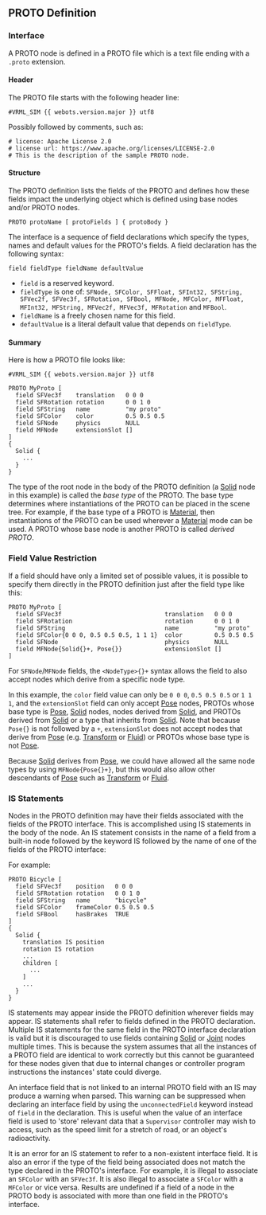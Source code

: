 ## PROTO Definition

### Interface

A PROTO node is defined in a PROTO file which is a text file ending with a `.proto` extension.

#### Header

The PROTO file starts with the following header line:

```
#VRML_SIM {{ webots.version.major }} utf8
```

Possibly followed by comments, such as:

```
# license: Apache License 2.0
# license url: https://www.apache.org/licenses/LICENSE-2.0
# This is the description of the sample PROTO node.
```

#### Structure

The PROTO definition lists the fields of the PROTO and defines how these fields impact the underlying object which is defined using base nodes and/or PROTO nodes.

```
PROTO protoName [ protoFields ] { protoBody }
```

The interface is a sequence of field declarations which specify the types, names and default values for the PROTO's fields.
A field declaration has the following syntax:

```
field fieldType fieldName defaultValue
```

- `field` is a reserved keyword.
- `fieldType` is one of: `SFNode, SFColor, SFFloat, SFInt32, SFString, SFVec2f, SFVec3f, SFRotation, SFBool, MFNode, MFColor, MFFloat, MFInt32, MFString, MFVec2f, MFVec3f, MFRotation` and `MFBool`.
- `fieldName` is a freely chosen name for this field.
- `defaultValue` is a literal default value that depends on `fieldType`.

#### Summary

Here is how a PROTO file looks like:

```
#VRML_SIM {{ webots.version.major }} utf8

PROTO MyProto [
  field SFVec3f    translation   0 0 0
  field SFRotation rotation      0 0 1 0
  field SFString   name          "my proto"
  field SFColor    color         0.5 0.5 0.5
  field SFNode     physics       NULL
  field MFNode     extensionSlot []
]
{
  Solid {
    ...
  }
}
```

The type of the root node in the body of the PROTO definition (a [Solid](solid.md) node in this example) is called the *base type* of the PROTO.
The base type determines where instantiations of the PROTO can be placed in the scene tree.
For example, if the base type of a PROTO is [Material](material.md), then instantiations of the PROTO can be used wherever a [Material](material.md) mode can be used.
A PROTO whose base node is another PROTO is called *derived PROTO*.

### Field Value Restriction

If a field should have only a limited set of possible values, it is possible to specify them directly in the PROTO definition just after the field type like this:
```
PROTO MyProto [
  field SFVec3f                             translation   0 0 0
  field SFRotation                          rotation      0 0 1 0
  field SFString                            name          "my proto"
  field SFColor{0 0 0, 0.5 0.5 0.5, 1 1 1}  color         0.5 0.5 0.5
  field SFNode                              physics       NULL
  field MFNode{Solid{}+, Pose{}}            extensionSlot []
]
```

For `SFNode`/`MFNode` fields, the `<NodeType>{}+` syntax allows the field to also accept nodes which derive from a specific node type.

In this example, the `color` field value can only be `0 0 0`, `0.5 0.5 0.5` or `1 1 1`, and the `extensionSlot` field can only accept [Pose](pose.md) nodes, PROTOs whose base type is [Pose](pose.md), [Solid](solid.md) nodes, nodes derived from [Solid](solid.md), and PROTOs derived from [Solid](solid.md) or a type that inherits from [Solid](../reference/solid.md). Note that because  `Pose{}` is not followed by a `+`, `extensionSlot` does not accept nodes that derive from [Pose](pose.md) (e.g. [Transform](transform.md) or [Fluid](fluid.md)) or PROTOs whose base type is not [Pose](pose.md).

Because [Solid](solid.md) derives from [Pose](pose.md), we could have allowed all the same node types by using `MFNode{Pose{}+}`, but this would also allow other descendants of [Pose](pose.md) such as [Transform](transform.md) or [Fluid](fluid.md).

### IS Statements

Nodes in the PROTO definition may have their fields associated with the fields of the PROTO interface.
This is accomplished using IS statements in the body of the node.
An IS statement consists in the name of a field from a built-in node followed by the keyword IS followed by the name of one of the fields of the PROTO interface:

For example:

```
PROTO Bicycle [
  field SFVec3f    position   0 0 0
  field SFRotation rotation   0 0 1 0
  field SFString   name       "bicycle"
  field SFColor    frameColor 0.5 0.5 0.5
  field SFBool     hasBrakes  TRUE
]
{
  Solid {
    translation IS position
    rotation IS rotation
    ...
    children [
      ...
    ]
    ...
  }
}
```

IS statements may appear inside the PROTO definition wherever fields may appear.
IS statements shall refer to fields defined in the PROTO declaration.
Multiple IS statements for the same field in the PROTO interface declaration is valid but it is discouraged to use fields containing [Solid](solid.md) or [Joint](joint.md) nodes multiple times.
This is because the system assumes that all the instances of a PROTO field are identical to work correctly but this cannot be guaranteed for these nodes given that due to internal changes or controller program instructions the instances' state could diverge.

An interface field that is not linked to an internal PROTO field with an IS may produce a warning when parsed.
This warning can be suppressed when declaring an interface field by using the `unconnectedField` keyword instead of `field` in the declaration.
This is useful when the value of an interface field is used to 'store' relevant data that a `Supervisor` controller may wish to access, such as the speed limit for a stretch of road, or an object's radioactivity.

It is an error for an IS statement to refer to a non-existent interface field.
It is also an error if the type of the field being associated does not match the type declared in the PROTO's interface.
For example, it is illegal to associate an `SFColor` with an `SFVec3f`.
It is also illegal to associate a `SFColor` with a `MFColor` or vice versa.
Results are undefined if a field of a node in the PROTO body is associated with more than one field in the PROTO's interface.
